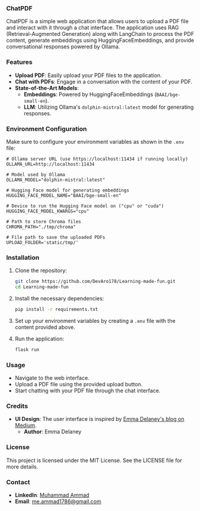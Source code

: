 ### ChatPDF

ChatPDF is a simple web application that allows users to upload a PDF file and interact with it through a chat interface. The application uses RAG (Retrieval-Augmented Generation) along with LangChain to process the PDF content, generate embeddings using HuggingFaceEmbeddings, and provide conversational responses powered by Ollama.

### Features
- **Upload PDF**: Easily upload your PDF files to the application.
- **Chat with PDFs**: Engage in a conversation with the content of your PDF.
- **State-of-the-Art Models**:
  - **Embeddings**: Powered by HuggingFaceEmbeddings (`BAAI/bge-small-en`).
  - **LLM**: Utilizing Ollama's `dolphin-mistral:latest` model for generating responses.

### Environment Configuration

Make sure to configure your environment variables as shown in the `.env` file:

```env
# Ollama server URL (use https://localhost:11434 if running locally)
OLLAMA_URL=http://localhost:11434

# Model used by Ollama
OLLAMA_MODEL="dolphin-mistral:latest"

# Hugging Face model for generating embeddings
HUGGING_FACE_MODEL_NAME="BAAI/bge-small-en"

# Device to run the Hugging Face model on ("cpu" or "cuda")
HUGGING_FACE_MODEL_KWARGS="cpu" 

# Path to store Chroma files
CHROMA_PATH="./tmp/chroma"

# File path to save the uploaded PDFs
UPLOAD_FOLDER='static/tmp/'
```

### Installation

1. Clone the repository:
   ```bash
   git clone https://github.com/DevAro178/Learning-made-fun.git
   cd Learning-made-fun
   ```

2. Install the necessary dependencies:
   ```bash
   pip install -r requirements.txt
   ```

3. Set up your environment variables by creating a `.env` file with the content provided above.

4. Run the application:
   ```bash
   flask run
   ```

### Usage

- Navigate to the web interface.
- Upload a PDF file using the provided upload button.
- Start chatting with your PDF file through the chat interface.

### Credits

- **UI Design**: The user interface is inspired by [Emma Delaney's blog on Medium](https://emma-delaney.medium.com/how-to-create-your-own-chatgpt-in-html-css-and-javascript-78e32b70b4be).
  - **Author**: Emma Delaney

### License

This project is licensed under the MIT License. See the LICENSE file for more details.

### Contact

- **LinkedIn**: [Muhammad Ammad](https://www.linkedin.com/in/muhammad-ammad-123630224/)
- **Email**: [me.ammad1786@gmail.com](mailto:me.ammad1786@gmail.com)
